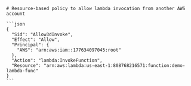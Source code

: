     # Resource-based policy to allow lambda invocation from another AWS account

    ```json
    {
      "Sid": "Allow3dInvoke",
      "Effect": "Allow",
      "Principal": {
        "AWS": "arn:aws:iam::177634097045:root"
      },
      "Action": "lambda:InvokeFunction",
      "Resource": "arn:aws:lambda:us-east-1:808768216571:function:demo-lambda-func"
    }
    ```